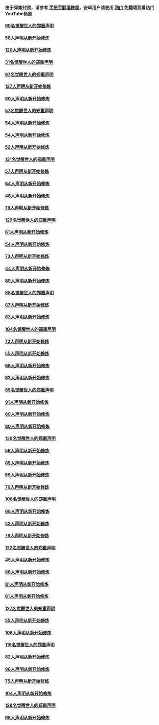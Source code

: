 #### 由于频繁封锁，请参考 [手把手翻墙教程](https://github.com/gfw-breaker/guides/wiki/)，安卓用户请使用 [网门](https://github.com/gfw-breaker/nogfw/blob/master/dl.md?t=02130400) 免翻墙观看热门YouTube频道 

#### [99名觉醒世人的郑重声明](../pages/91/420528.md?t=02130400) 

#### [58人声明从新开始修炼](../pages/91/420198.md?t=02130400) 

#### [120人声明从新开始修炼](../pages/91/420141.md?t=02130400) 

#### [31名觉醒世人的郑重声明](../pages/91/420197.md?t=02130400) 

#### [67名觉醒世人的郑重声明](../pages/91/420140.md?t=02130400) 

#### [127人声明从新开始修炼](../pages/91/420082.md?t=02130400) 

#### [60人声明从新开始修炼](../pages/91/420081.md?t=02130400) 

#### [57名觉醒世人的郑重声明](../pages/91/420080.md?t=02130400) 

#### [54人声明从新开始修炼](../pages/91/419533.md?t=02130400) 

#### [54人声明从新开始修炼](../pages/91/419532.md?t=02130400) 

#### [52人声明从新开始修炼](../pages/91/419531.md?t=02130400) 

#### [131名觉醒世人的郑重声明](../pages/91/419530.md?t=02130400) 

#### [57人声明从新开始修炼](../pages/91/419430.md?t=02130400) 

#### [64人声明从新开始修炼](../pages/91/419429.md?t=02130400) 

#### [46人声明从新开始修炼](../pages/91/419428.md?t=02130400) 

#### [75人声明从新开始修炼](../pages/91/419427.md?t=02130400) 

#### [129名觉醒世人的郑重声明](../pages/91/419426.md?t=02130400) 

#### [61人声明从新开始修炼](../pages/91/419198.md?t=02130400) 

#### [54人声明从新开始修炼](../pages/91/419197.md?t=02130400) 

#### [73人声明从新开始修炼](../pages/91/419196.md?t=02130400) 

#### [44人声明从新开始修炼](../pages/91/419075.md?t=02130400) 

#### [89人声明从新开始修炼](../pages/91/419074.md?t=02130400) 

#### [88名觉醒世人的郑重声明](../pages/91/419195.md?t=02130400) 

#### [67人声明从新开始修炼](../pages/91/419073.md?t=02130400) 

#### [63人声明从新开始修炼](../pages/91/419072.md?t=02130400) 

#### [104名觉醒世人的郑重声明](../pages/91/419071.md?t=02130400) 

#### [72人声明从新开始修炼](../pages/91/418902.md?t=02130400) 

#### [55人声明从新开始修炼](../pages/91/418901.md?t=02130400) 

#### [68人声明从新开始修炼](../pages/91/418900.md?t=02130400) 

#### [83人声明从新开始修炼](../pages/91/418757.md?t=02130400) 

#### [85名觉醒世人的郑重声明](../pages/91/418899.md?t=02130400) 

#### [91人声明从新开始修炼](../pages/91/418756.md?t=02130400) 

#### [69人声明从新开始修炼](../pages/91/418755.md?t=02130400) 

#### [80人声明从新开始修炼](../pages/91/418754.md?t=02130400) 

#### [139名觉醒世人的郑重声明](../pages/91/418753.md?t=02130400) 

#### [56人声明从新开始修炼](../pages/91/418594.md?t=02130400) 

#### [65人声明从新开始修炼](../pages/91/418593.md?t=02130400) 

#### [59人声明从新开始修炼](../pages/91/418592.md?t=02130400) 

#### [76人声明从新开始修炼](../pages/91/418431.md?t=02130400) 

#### [106名觉醒世人的郑重声明](../pages/91/418591.md?t=02130400) 

#### [68人声明从新开始修炼](../pages/91/418430.md?t=02130400) 

#### [52人声明从新开始修炼](../pages/91/418429.md?t=02130400) 

#### [78人声明从新开始修炼](../pages/91/418428.md?t=02130400) 

#### [122名觉醒世人的郑重声明](../pages/91/418427.md?t=02130400) 

#### [45人声明从新开始修炼](../pages/91/418248.md?t=02130400) 

#### [88人声明从新开始修炼](../pages/91/418247.md?t=02130400) 

#### [81人声明从新开始修炼](../pages/91/418246.md?t=02130400) 

#### [81人声明从新开始修炼](../pages/91/418139.md?t=02130400) 

#### [127名觉醒世人的郑重声明](../pages/91/418245.md?t=02130400) 

#### [55人声明从新开始修炼](../pages/91/418138.md?t=02130400) 

#### [106人声明从新开始修炼](../pages/91/418137.md?t=02130400) 

#### [119名觉醒世人的郑重声明](../pages/91/418135.md?t=02130400) 

#### [82人声明从新开始修炼](../pages/91/418136.md?t=02130400) 

#### [96人声明从新开始修炼](../pages/91/417831.md?t=02130400) 

#### [75人声明从新开始修炼](../pages/91/417830.md?t=02130400) 

#### [104人声明从新开始修炼](../pages/91/417829.md?t=02130400) 

#### [128名觉醒世人的郑重声明](../pages/91/417828.md?t=02130400) 

#### [68人声明从新开始修炼](../pages/91/417173.md?t=02130400) 

